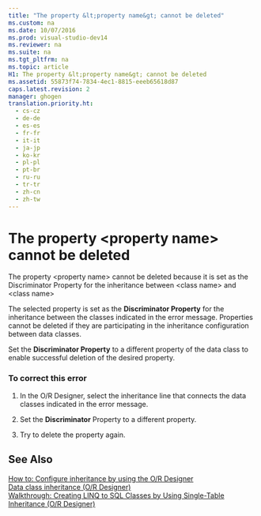 ```yaml
---
title: "The property &lt;property name&gt; cannot be deleted"
ms.custom: na
ms.date: 10/07/2016
ms.prod: visual-studio-dev14
ms.reviewer: na
ms.suite: na
ms.tgt_pltfrm: na
ms.topic: article
H1: The property &lt;property name&gt; cannot be deleted
ms.assetid: 55873f74-7834-4ec1-8815-eeeb65618d87
caps.latest.revision: 2
manager: ghogen
translation.priority.ht: 
  - cs-cz
  - de-de
  - es-es
  - fr-fr
  - it-it
  - ja-jp
  - ko-kr
  - pl-pl
  - pt-br
  - ru-ru
  - tr-tr
  - zh-cn
  - zh-tw
---
```

# The property &lt;property name&gt; cannot be deleted
The property <property name\> cannot be deleted because it is set as the Discriminator Property for the inheritance between <class name\> and <class name\>  
  
 The selected property is set as the **Discriminator Property** for the inheritance between the classes indicated in the error message. Properties cannot be deleted if they are participating in the inheritance configuration between data classes.  
  
 Set the **Discriminator Property** to a different property of the data class to enable successful deletion of the desired property.  
  
### To correct this error  
  
1.  In the O/R Designer, select the inheritance line that connects the data classes indicated in the error message.  
  
2.  Set the **Discriminator** Property to a different property.  
  
3.  Try to delete the property again.  
  
## See Also  
 [How to: Configure inheritance by using the O/R Designer](../VS_raddata/How-to--Configure-inheritance-by-using-the-O-R-Designer.md)   
 [Data class inheritance (O/R Designer)](../VS_raddata/Data-class-inheritance--O-R-Designer-.md)   
 [Walkthrough: Creating LINQ to SQL Classes by Using Single-Table Inheritance (O/R Designer)](../VS_raddata/Walkthrough--Creating-LINQ-to-SQL-Classes-by-Using-Single-Table-Inheritance--O-R-Designer-.md)